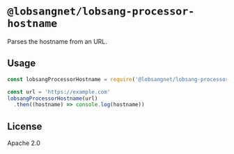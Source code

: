 # `@lobsangnet/lobsang-processor-hostname`

Parses the hostname from an URL.

## Usage

```js
const lobsangProcessorHostname = require('@lobsangnet/lobsang-processor-hostname')

const url = 'https://example.com'
lobsangProcessorHostname(url)
  .then((hostname) => console.log(hostname))
```

## License

Apache 2.0
